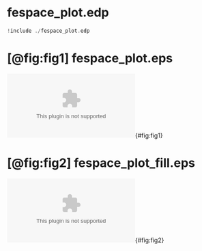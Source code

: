 # fespace_plot.edp

```cpp
!include ./fespace_plot.edp
```

# [@fig:fig1] fespace_plot.eps
![fespace_plot.eps](./outputs/fespace_plot.eps){#fig:fig1}


# [@fig:fig2] fespace_plot_fill.eps
![fespace_plot_fill.eps](./outputs/fespace_plot_fill.eps){#fig:fig2}

